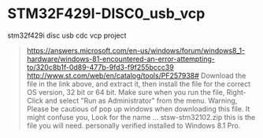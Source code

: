# STM32F429I-DISC0_usb_vcp
stm32f429i disc usb cdc vcp project
>https://answers.microsoft.com/en-us/windows/forum/windows8_1-hardware/windows-81-encountered-an-error-attempting-to/320c8b1f-0d89-477b-9fd3-f9f255bccc39
>http://www.st.com/web/en/catalog/tools/PF257938#
Download the file in the link above, and extract it, then install the file for the correct OS version, 32 bit or 64 bit.
Make sure when you run the file, Right-Click and select "Run as Administrator" from the menu.
Warning, Please be cautious of pop up windows when downloading this file. It might confuse you, Look for the name ... stsw-stm32102.zip this is the file you will need.
personally verified installed to Windows 8.1 Pro.
